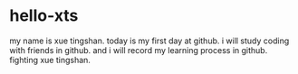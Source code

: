 # hello-xts
my name is xue tingshan.
today is my first day at github.
i will study coding with friends in github.
and i will record my learning process in github.
fighting xue tingshan.
